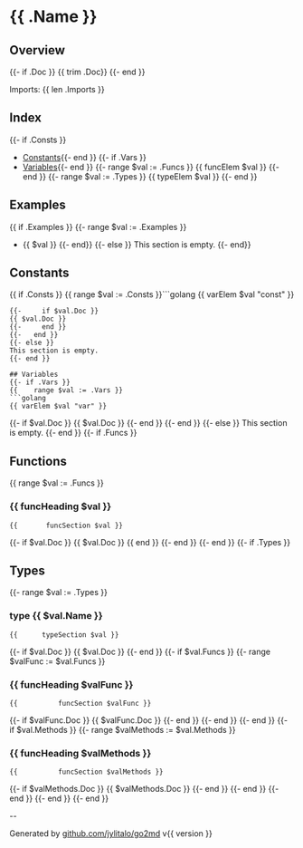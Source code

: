 # {{ .Name }}

## Overview
{{- if .Doc }}
{{ trim .Doc}} {{- end }}

Imports: {{ len .Imports }}

## Index
{{- if .Consts }}
- [Constants](#constants){{- end }}
{{- if .Vars }}
- [Variables](variables){{- end }}
{{- range $val := .Funcs }}
{{ funcElem $val }}
{{- end }}
{{- range $val := .Types }}
{{ typeElem $val }}
{{- end }}

## Examples
{{ if .Examples }}
{{-   range $val := .Examples }}
- {{ $val }}
{{-   end}}
{{- else }}
This section is empty.
{{- end}}

## Constants
{{  if .Consts }}
{{    range $val := .Consts }}```golang
{{ varElem $val "const" }}
```
{{-     if $val.Doc }}
{{ $val.Doc }}
{{-     end }}
{{-   end }}
{{- else }}
This section is empty.
{{- end }}

## Variables
{{- if .Vars }}
{{    range $val := .Vars }}
```golang
{{ varElem $val "var" }}
```
{{-     if $val.Doc }}
{{ $val.Doc }}
{{-     end }}
{{-   end }}
{{- else }}
This section is empty.
{{- end }}
{{- if .Funcs }}

## Functions
{{    range $val := .Funcs }}
### {{ funcHeading $val }}

```golang
{{       funcSection $val }}
```
{{-     if $val.Doc }}
{{ $val.Doc }}
{{      end }}
{{-   end }}
{{- end }}
{{- if .Types }}
## Types
{{-   range $val := .Types }}
### type {{ $val.Name }}

```golang
{{      typeSection $val }}
```
{{-     if $val.Doc }}
{{ $val.Doc }}
{{-     end }}
{{-     if $val.Funcs }}
{{-       range $valFunc := $val.Funcs }}
### {{ funcHeading $valFunc }}
```golang
{{          funcSection $valFunc }}
```
{{-         if $valFunc.Doc }}
{{ $valFunc.Doc }}
{{-         end }}
{{-       end }}
{{-     end }}
{{-     if $val.Methods }}
{{-       range $valMethods := $val.Methods }}
### {{ funcHeading $valMethods }}
```golang
{{          funcSection $valMethods }}
```
{{-         if $valMethods.Doc }}
{{ $valMethods.Doc }}
{{-         end }}
{{-       end }}
{{-     end }}
{{-   end }}
{{- end }}

--

Generated by [github.com/jylitalo/go2md](https://github.com/jylitalo/go2cmd/) v{{ version }}
